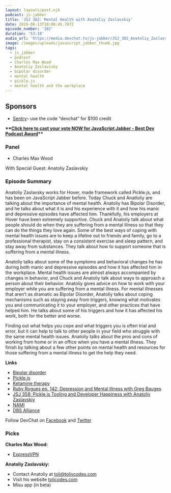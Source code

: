 ```yaml
---
layout: layouts/post.njk
podcast: js-jabber
title: 'JSJ 382: Mental Health with Anatoliy Zaslavskiy'
date: 2019-08-13T10:00:45.787Z
episode_number: '382'
duration: '53:10'
audio_url: 'https://media.devchat.tv/js-jabber/JSJ_382_Anatoliy_Zaslavskiy.mp3'
image: /images/uploads/javascript_jabber_thumb.jpg
tags:
  - js_jabber
  - podcast
  - Charles Max Wood
  - Anatoliy Zaslavisky
  - bipolar disorder
  - mental health
  - pickle.js
  - mental health and the workplace
---
```

## **Sponsors**

* [Sentry](http://sentry.io/)– use the code “devchat” for $100 credit 

**\*\*[**Click here to cast your vote NOW for JavaScript Jabber - Best Dev Podcast Award**](https://noonies.hackernoon.com/award/cjxrat2ogn51d0b429e2zwy52)\*\***

### **Panel**

* Charles Max Wood

With Special Guest: Anatoliy Zaslavskiy

### **Episode Summary**

Anatoliy Zaslavsky works for Hover, made framework called Pickle.js, and has been on JavaScript Jabber before. Today Chuck and Anatloliy are talking about the importance of mental health. Anatoliy has Bipolar Disorder, and he talks about what it is and his experience with it and how his manic and depressive episodes have affected him. Thankfully, his employers at Hover have been extremely supportive. Chuck and Anatoliy talk about what people should do when they are suffering from a mental illness so that they can do the things they love again. Some of the best ways of coping with mental health issues are to keep a lifeline out to friends and family, go to a professional therapist, stay on a consistent exercise and sleep pattern, and stay away from substances. They talk about how to support someone that is suffering from a mental illness. 

Anatoliy talks about some of the symptoms and behavioral changes he has during both manic and depressive episodes and how it has affected him in the workplace. Mental health issues are almost always accompanied by changes in behavior, and Chuck and Anatoliy talk about ways to approach a person about their behavior. Anatoliy gives advice on how to work with your employer while you are suffering from a mental illness. For mental illnesses that aren’t as dramatic as Bipolar Disorder, Anatoliy talks about coping mechanisms such as staying away from triggers, knowing what motivates you and communicating it to your employer, and other practices that have helped him. He talks about some of his triggers and how it has affected his work, both for the better and worse.

 Finding out what helps you cope and what triggers you is often trial and error, but it can help to talk to other people in your field who struggle with the same mental health issues. Anatoliy talks about the pros and cons of working from home or in an office when you have a mental illness. They finish by talking about a few other points on mental health and resources for those suffering from a mental illness to get the help they need. 

**Links**

* [Bipolar disorder](https://www.nimh.nih.gov/health/topics/bipolar-disorder/index.shtml)
* [Pickle.js ](https://www.picklejs.com/)
* [Ketamine therapy](https://www.health.harvard.edu/blog/ketamine-for-major-depression-new-tool-new-questions-2019052216673)
* [Ruby Rogues ep. 142: Depression and Mental Illness with Greg Bauges](https://devchat.tv/ruby-rogues/142-rr-depression-and-mental-illness-with-greg-baugues/)
* [JSJ 358: Pickle.js Tooling and Developer Happiness with Anatoliy Zaslavskiy](https://devchat.tv/js-jabber/jsj-358-pickle-js-tooling-and-developer-happiness-with-anatoliy-zaslavskiy/)
* [NAMI](https://www.nami.org/)
* [DBS Alliance](https://www.dbsalliance.org/)

Follow DevChat on [Facebook](https://www.facebook.com/DevChattv/?__tn__=%2Cd%2CP-R&eid=ARDBDrBnK71PDmx_8gE_IeIEo5SnM7cyzylVBjAwfaOo1ck_6q3GXuRBfaUQZaWVvFGyEVjrhDwnS_tV) and [Twitter](https://twitter.com/devchattv?lang=en)

### **Picks**

**Charles Max Wood:**

* [ExpressVPN](https://www.expressvpn.com/)

**Anatoliy Zaslavskiy:**

* Contact Anatoliy at [toli@toliycodes.com](mailto:toliy@toliycodes.com)
* Visit his website [tolicodes.com](https://tolicodes.com/)
* Misu app (in beta)

<!-- Docs to Markdown version 1.0β17 -->
